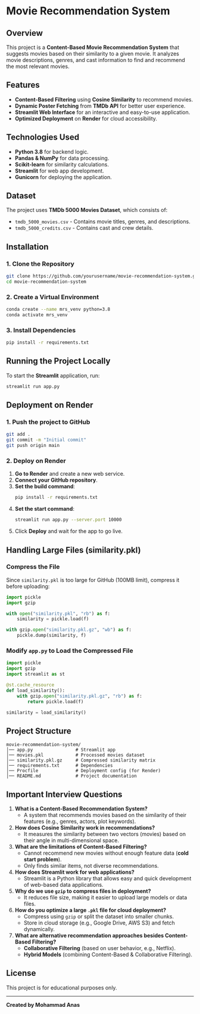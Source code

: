 # Movie Recommendation System

## Overview

This project is a **Content-Based Movie Recommendation System** that suggests movies based on their similarity to a given movie. It analyzes movie descriptions, genres, and cast information to find and recommend the most relevant movies.

## Features

- **Content-Based Filtering** using **Cosine Similarity** to recommend movies.
- **Dynamic Poster Fetching** from **TMDb API** for better user experience.
- **Streamlit Web Interface** for an interactive and easy-to-use application.
- **Optimized Deployment** on **Render** for cloud accessibility.

## Technologies Used

- **Python 3.8** for backend logic.
- **Pandas & NumPy** for data processing.
- **Scikit-learn** for similarity calculations.
- **Streamlit** for web app development.
- **Gunicorn** for deploying the application.

## Dataset

The project uses **TMDb 5000 Movies Dataset**, which consists of:

- `tmdb_5000_movies.csv` - Contains movie titles, genres, and descriptions.
- `tmdb_5000_credits.csv` - Contains cast and crew details.

## Installation

### 1. Clone the Repository

```bash
git clone https://github.com/yourusername/movie-recommendation-system.git
cd movie-recommendation-system
```

### 2. Create a Virtual Environment

```bash
conda create --name mrs_venv python=3.8
conda activate mrs_venv
```

### 3. Install Dependencies

```bash
pip install -r requirements.txt
```

## Running the Project Locally

To start the **Streamlit** application, run:

```bash
streamlit run app.py
```

## Deployment on Render

### 1. Push the project to GitHub

```bash
git add .
git commit -m "Initial commit"
git push origin main
```

### 2. Deploy on Render

1. **Go to Render** and create a new web service.
2. **Connect your GitHub repository**.
3. **Set the build command**:
   ```bash
   pip install -r requirements.txt
   ```
4. **Set the start command**:
   ```bash
   streamlit run app.py --server.port 10000
   ```
5. Click **Deploy** and wait for the app to go live.

## Handling Large Files (similarity.pkl)

### Compress the File

Since `similarity.pkl` is too large for GitHub (100MB limit), compress it before uploading:

```python
import pickle
import gzip

with open("similarity.pkl", "rb") as f:
    similarity = pickle.load(f)

with gzip.open("similarity.pkl.gz", "wb") as f:
    pickle.dump(similarity, f)
```

### Modify `app.py` to Load the Compressed File

```python
import pickle
import gzip
import streamlit as st

@st.cache_resource
def load_similarity():
    with gzip.open("similarity.pkl.gz", "rb") as f:
        return pickle.load(f)

similarity = load_similarity()
```

## Project Structure

```
movie-recommendation-system/
│── app.py                # Streamlit app
│── movies.pkl            # Processed movies dataset
│── similarity.pkl.gz     # Compressed similarity matrix
│── requirements.txt      # Dependencies
│── Procfile              # Deployment config (for Render)
│── README.md             # Project documentation
```

## Important Interview Questions

1. **What is a Content-Based Recommendation System?**
   - A system that recommends movies based on the similarity of their features (e.g., genres, actors, plot keywords).
2. **How does Cosine Similarity work in recommendations?**
   - It measures the similarity between two vectors (movies) based on their angle in multi-dimensional space.
3. **What are the limitations of Content-Based Filtering?**
   - Cannot recommend new movies without enough feature data (**cold start problem**).
   - Only finds similar items, not diverse recommendations.
4. **How does Streamlit work for web applications?**
   - Streamlit is a Python library that allows easy and quick development of web-based data applications.
5. **Why do we use `gzip` to compress files in deployment?**
   - It reduces file size, making it easier to upload large models or data files.
6. **How do you optimize a large `.pkl` file for cloud deployment?**
   - Compress using `gzip` or split the dataset into smaller chunks.
   - Store in cloud storage (e.g., Google Drive, AWS S3) and fetch dynamically.
7. **What are alternative recommendation approaches besides Content-Based Filtering?**
   - **Collaborative Filtering** (based on user behavior, e.g., Netflix).
   - **Hybrid Models** (combining Content-Based & Collaborative Filtering).

## License

This project is for educational purposes only.

---

**Created by Mohammad Anas**
